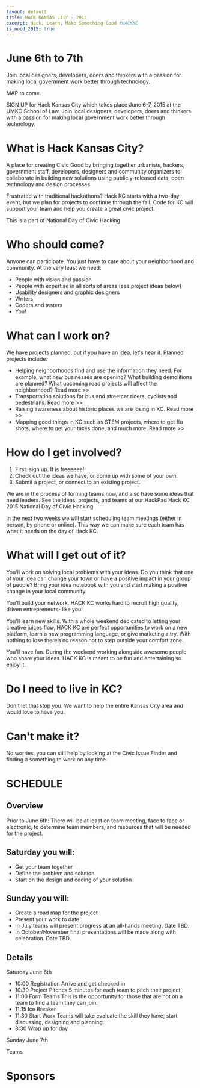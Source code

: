 ```yaml
---
layout: default
title: HACK KANSAS CITY - 2015
excerpt: Hack, Learn, Make Something Good #HACKKC
is_nocd_2015: true
---
```


# June 6th to 7th 

Join local designers, developers, doers and
thinkers with a passion for making local government work better
through technology.

MAP to come.


SIGN UP for Hack Kansas City which takes place June 6-7, 2015 at
the UMKC School of Law. Join local designers, developers, doers and
thinkers with a passion for making local government work better
through technology.

# What is Hack Kansas City?

A place for creating Civic Good by bringing together urbanists, hackers,
government staff, developers, designers and community organizers
to collaborate in building new solutions using publicly-released data,
open technology and design processes.

Frustrated with traditional hackathons? Hack KC starts with a two-day event, but we plan for projects to continue through the fall.  Code for KC will support your team and help you create a great civic project.

This is a part of National Day of Civic Hacking

# Who should come?
Anyone can participate. You just have to care about your neighborhood and community. 
At the very least we need:
* People with vision and passion
* People with expertise in all sorts of areas (see project ideas below)
* Usability designers and graphic designers
* Writers
* Coders and testers
* You!

# What can I work on?
We have projects planned, but if you have an idea, let's hear it. Planned projects include: 
* Helping neighborhoods find and use the information they need. For example, what new businesses are opening? What building      demolitions are planned? What upcoming road projects will affect the neighborhood?  Read more >>
* Transportation solutions for bus and streetcar riders, cyclists and pedestrians.  Read more >>
* Raising awareness about historic places we are losing in KC.  Read more >>
* Mapping good things in KC such as STEM projects, where to get flu shots, where to get your taxes done, and much more.  Read more >>

# How do I get involved?
 
1. First. sign up. It is freeeeee!
2. Check out the ideas we have, or come up with some of your own.
3. Submit a project, or connect to an existing project.

We are in the process of forming teams now, and also have some ideas
that need leaders.  See the ideas, projects, and teams at our HackPad
Hack KC 2015 National Day of Civic Hacking

In the next two weeks we will start scheduling team meetings (either in person, by phone or online).  This way we
can make sure each team has what it needs on the day of Hack KC.

# What will I get out of it?

You'll work on solving local problems with your ideas. Do you think that one of your
idea can change your town or have a positive impact in your group
of people? Bring your idea notebook with you and start making a
positive change in your local community.

You'll build your network. HACK KC works hard to recruit high quality,
driven entrepreneurs- like you!

You'll learn new skills. With a whole weekend dedicated to letting your
creative juices flow, HACK KC are perfect opportunities to work on
a new platform, learn a new programming language, or give marketing
a try.  With nothing to lose there’s no reason not to step outside
your comfort zone.

You'll have fun. During the weekend working alongside awesome people who
share your ideas. HACK KC is meant to be fun and entertaining so
enjoy it.

# Do I need to live in KC?
Don't let that stop you.  We want to help the entire Kansas City area and would love to have you.

# Can't make it?
 No worries, you can still help by looking at the Civic Issue Finder
and finding a something to work on any time.


# SCHEDULE

## Overview 
 Prior to June 6th: There will be at least on team meeting, face to face or electronic, 
 to determine team members, and 
 resources that will be needed for the project.
 
## Saturday you will:
* Get your team together
* Define the problem and solution
* Start on the design and coding of your solution

## Sunday you will:
* Create a road map for the project
* Present your work to date
* In July teams will present progress at an all-hands meeting.  Date TBD.
* In October/November final presentations will be made along with celebration. Date TBD.

## Details

Saturday June 6th

* 10:00 Registration               Arrive and get checked in
* 10:30 Project Pitches             5 minutes for each team to pitch their project
* 11:00 Form Teams                 This is the opportunity for those that are not on a team to find a team they can join.
* 11:15 Ice Breaker
* 11:30 Start Work                 Teams will take evaluate the skill they have, start discussing, designing and planning.
* 8:30  Wrap up for day

Sunday June 7th

Teams 

# Sponsors
